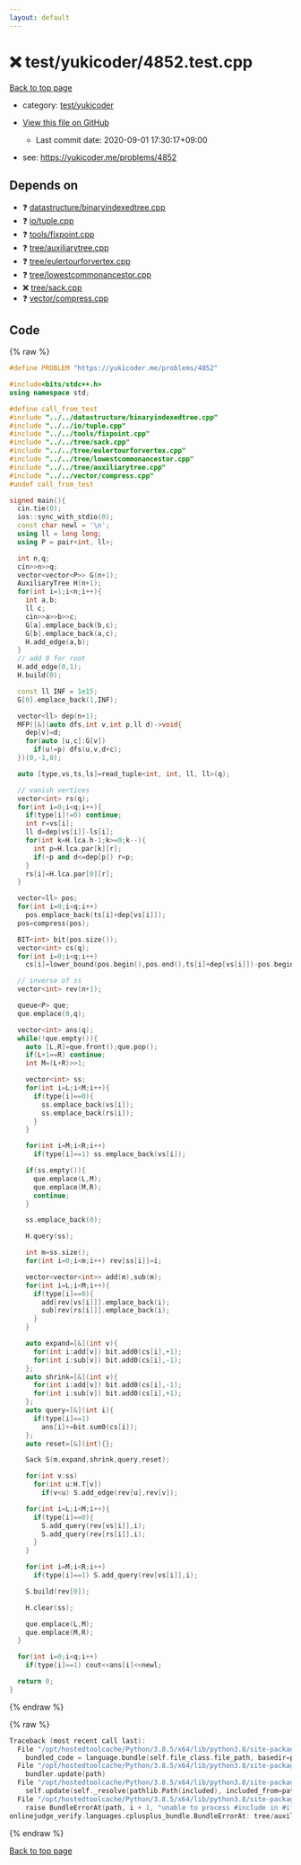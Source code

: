 ```yaml
---
layout: default
---
```


<!-- mathjax config similar to math.stackexchange -->
<script type="text/javascript" async
  src="https://cdnjs.cloudflare.com/ajax/libs/mathjax/2.7.5/MathJax.js?config=TeX-MML-AM_CHTML">
</script>
<script type="text/x-mathjax-config">
  MathJax.Hub.Config({
    TeX: { equationNumbers: { autoNumber: "AMS" }},
    tex2jax: {
      inlineMath: [ ['$','$'] ],
      processEscapes: true
    },
    "HTML-CSS": { matchFontHeight: false },
    displayAlign: "left",
    displayIndent: "2em"
  });
</script>

<script type="text/javascript" src="https://cdnjs.cloudflare.com/ajax/libs/jquery/3.4.1/jquery.min.js"></script>
<script src="https://cdn.jsdelivr.net/npm/jquery-balloon-js@1.1.2/jquery.balloon.min.js" integrity="sha256-ZEYs9VrgAeNuPvs15E39OsyOJaIkXEEt10fzxJ20+2I=" crossorigin="anonymous"></script>
<script type="text/javascript" src="../../../assets/js/copy-button.js"></script>
<link rel="stylesheet" href="../../../assets/css/copy-button.css" />


# :x: test/yukicoder/4852.test.cpp

<a href="../../../index.html">Back to top page</a>

* category: <a href="../../../index.html#de60e5ba474ac43bf7562c10f5977e2d">test/yukicoder</a>
* <a href="{{ site.github.repository_url }}/blob/master/test/yukicoder/4852.test.cpp">View this file on GitHub</a>
    - Last commit date: 2020-09-01 17:30:17+09:00


* see: <a href="https://yukicoder.me/problems/4852">https://yukicoder.me/problems/4852</a>


## Depends on

* :question: <a href="../../../library/datastructure/binaryindexedtree.cpp.html">datastructure/binaryindexedtree.cpp</a>
* :question: <a href="../../../library/io/tuple.cpp.html">io/tuple.cpp</a>
* :question: <a href="../../../library/tools/fixpoint.cpp.html">tools/fixpoint.cpp</a>
* :question: <a href="../../../library/tree/auxiliarytree.cpp.html">tree/auxiliarytree.cpp</a>
* :question: <a href="../../../library/tree/eulertourforvertex.cpp.html">tree/eulertourforvertex.cpp</a>
* :question: <a href="../../../library/tree/lowestcommonancestor.cpp.html">tree/lowestcommonancestor.cpp</a>
* :x: <a href="../../../library/tree/sack.cpp.html">tree/sack.cpp</a>
* :question: <a href="../../../library/vector/compress.cpp.html">vector/compress.cpp</a>


## Code

<a id="unbundled"></a>
{% raw %}
```cpp
#define PROBLEM "https://yukicoder.me/problems/4852"

#include<bits/stdc++.h>
using namespace std;

#define call_from_test
#include "../../datastructure/binaryindexedtree.cpp"
#include "../../io/tuple.cpp"
#include "../../tools/fixpoint.cpp"
#include "../../tree/sack.cpp"
#include "../../tree/eulertourforvertex.cpp"
#include "../../tree/lowestcommonancestor.cpp"
#include "../../tree/auxiliarytree.cpp"
#include "../../vector/compress.cpp"
#undef call_from_test

signed main(){
  cin.tie(0);
  ios::sync_with_stdio(0);
  const char newl = '\n';
  using ll = long long;
  using P = pair<int, ll>;

  int n,q;
  cin>>n>>q;
  vector<vector<P>> G(n+1);
  AuxiliaryTree H(n+1);
  for(int i=1;i<n;i++){
    int a,b;
    ll c;
    cin>>a>>b>>c;
    G[a].emplace_back(b,c);
    G[b].emplace_back(a,c);
    H.add_edge(a,b);
  }
  // add 0 for root
  H.add_edge(0,1);
  H.build(0);

  const ll INF = 1e15;
  G[0].emplace_back(1,INF);

  vector<ll> dep(n+1);
  MFP([&](auto dfs,int v,int p,ll d)->void{
    dep[v]=d;
    for(auto [u,c]:G[v])
      if(u!=p) dfs(u,v,d+c);
  })(0,-1,0);

  auto [type,vs,ts,ls]=read_tuple<int, int, ll, ll>(q);

  // vanish vertices
  vector<int> rs(q);
  for(int i=0;i<q;i++){
    if(type[i]!=0) continue;
    int r=vs[i];
    ll d=dep[vs[i]]-ls[i];
    for(int k=H.lca.h-1;k>=0;k--){
      int p=H.lca.par[k][r];
      if(~p and d<=dep[p]) r=p;
    }
    rs[i]=H.lca.par[0][r];
  }

  vector<ll> pos;
  for(int i=0;i<q;i++)
    pos.emplace_back(ts[i]+dep[vs[i]]);
  pos=compress(pos);

  BIT<int> bit(pos.size());
  vector<int> cs(q);
  for(int i=0;i<q;i++)
    cs[i]=lower_bound(pos.begin(),pos.end(),ts[i]+dep[vs[i]])-pos.begin();

  // inverse of ss
  vector<int> rev(n+1);

  queue<P> que;
  que.emplace(0,q);

  vector<int> ans(q);
  while(!que.empty()){
    auto [L,R]=que.front();que.pop();
    if(L+1==R) continue;
    int M=(L+R)>>1;

    vector<int> ss;
    for(int i=L;i<M;i++){
      if(type[i]==0){
        ss.emplace_back(vs[i]);
        ss.emplace_back(rs[i]);
      }
    }

    for(int i=M;i<R;i++)
      if(type[i]==1) ss.emplace_back(vs[i]);

    if(ss.empty()){
      que.emplace(L,M);
      que.emplace(M,R);
      continue;
    }

    ss.emplace_back(0);

    H.query(ss);

    int m=ss.size();
    for(int i=0;i<m;i++) rev[ss[i]]=i;

    vector<vector<int>> add(m),sub(m);
    for(int i=L;i<M;i++){
      if(type[i]==0){
        add[rev[vs[i]]].emplace_back(i);
        sub[rev[rs[i]]].emplace_back(i);
      }
    }

    auto expand=[&](int v){
      for(int i:add[v]) bit.add0(cs[i],+1);
      for(int i:sub[v]) bit.add0(cs[i],-1);
    };
    auto shrink=[&](int v){
      for(int i:add[v]) bit.add0(cs[i],-1);
      for(int i:sub[v]) bit.add0(cs[i],+1);
    };
    auto query=[&](int i){
      if(type[i]==1)
        ans[i]+=bit.sum0(cs[i]);
    };
    auto reset=[&](int){};

    Sack S(m,expand,shrink,query,reset);

    for(int v:ss)
      for(int u:H.T[v])
        if(v<u) S.add_edge(rev[u],rev[v]);

    for(int i=L;i<M;i++){
      if(type[i]==0){
        S.add_query(rev[vs[i]],i);
        S.add_query(rev[rs[i]],i);
      }
    }

    for(int i=M;i<R;i++)
      if(type[i]==1) S.add_query(rev[vs[i]],i);

    S.build(rev[0]);

    H.clear(ss);

    que.emplace(L,M);
    que.emplace(M,R);
  }

  for(int i=0;i<q;i++)
    if(type[i]==1) cout<<ans[i]<<newl;

  return 0;
}

```
{% endraw %}

<a id="bundled"></a>
{% raw %}
```cpp
Traceback (most recent call last):
  File "/opt/hostedtoolcache/Python/3.8.5/x64/lib/python3.8/site-packages/onlinejudge_verify/docs.py", line 349, in write_contents
    bundled_code = language.bundle(self.file_class.file_path, basedir=pathlib.Path.cwd())
  File "/opt/hostedtoolcache/Python/3.8.5/x64/lib/python3.8/site-packages/onlinejudge_verify/languages/cplusplus.py", line 185, in bundle
    bundler.update(path)
  File "/opt/hostedtoolcache/Python/3.8.5/x64/lib/python3.8/site-packages/onlinejudge_verify/languages/cplusplus_bundle.py", line 399, in update
    self.update(self._resolve(pathlib.Path(included), included_from=path))
  File "/opt/hostedtoolcache/Python/3.8.5/x64/lib/python3.8/site-packages/onlinejudge_verify/languages/cplusplus_bundle.py", line 398, in update
    raise BundleErrorAt(path, i + 1, "unable to process #include in #if / #ifdef / #ifndef other than include guards")
onlinejudge_verify.languages.cplusplus_bundle.BundleErrorAt: tree/auxiliarytree.cpp: line 6: unable to process #include in #if / #ifdef / #ifndef other than include guards

```
{% endraw %}

<a href="../../../index.html">Back to top page</a>

